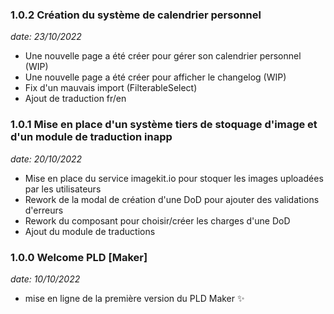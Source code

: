
### 1.0.2 Création du système de calendrier personnel

*date: 23/10/2022*

- Une nouvelle page a été créer pour gérer son calendrier personnel (WIP)
- Une nouvelle page a été créer pour afficher le changelog (WIP)
- Fix d'un mauvais import (FilterableSelect)
- Ajout de traduction fr/en

### 1.0.1 Mise en place d'un système tiers de stoquage d'image et d'un module de traduction inapp

*date: 20/10/2022*

- Mise en place du service imagekit.io pour stoquer les images uploadées par les utilisateurs
- Rework de la modal de création d'une DoD pour ajouter des validations d'erreurs
- Rework du composant pour choisir/créer les charges d'une DoD 
- Ajout du module de traductions


### 1.0.0 Welcome PLD [Maker]

*date: 10/10/2022*

- mise en ligne de la première version du PLD Maker  ✨